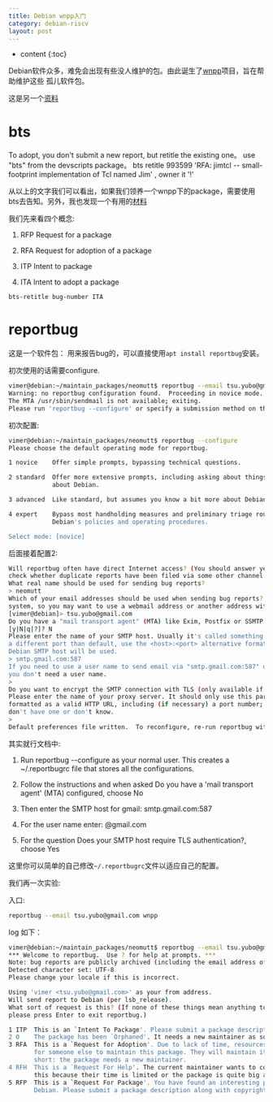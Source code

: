```yaml
---
title: Debian wnpp入门
category: debian-riscv
layout: post
---
```

* content
{:toc}

Debian软件众多，难免会出现有些没人维护的包。由此诞生了[wnpp](https://www.debian.org/devel/wnpp/)项目，旨在帮助维护这些 孤儿软件包。

这是另一个[资料](https://wiki.debian.org/WNPP)

# bts

To adopt, you don't submit a new report, but retitle the existing one。
use "bts" from the devscripts package。 bts retitle 993599 'RFA: jimtcl -- small-footprint implementation of Tcl named Jim' , owner it '!'

从以上的文字我们可以看出，如果我们领养一个wnpp下的package，需要使用bts去告知。另外，我也发现一个有用的[材料](https://manpages.ubuntu.com/manpages/xenial/en/man1/bts-retitle.1.html)

我们先来看四个概念:

1. RFP Request for a package

2. RFA Request for adoption of a package

3. ITP Intent to package

4. ITA Intent to adopt a package

```bash
bts-retitle bug-number ITA
```
# reportbug
这是一个软件包： 用来报告bug的，可以直接使用`apt install reportbug`安装。

初次使用的话需要configure.

```bash
vimer@debian:~/maintain_packages/neomutt$ reportbug --email tsu.yubo@gmail.com wnpp
Warning: no reportbug configuration found.  Proceeding in novice mode.
The MTA /usr/sbin/sendmail is not available; exiting.
Please run 'reportbug --configure' or specify a submission method on the command line.
```
初次配置:

```bash
vimer@debian:~/maintain_packages/neomutt$ reportbug --configure
Please choose the default operating mode for reportbug.

1 novice    Offer simple prompts, bypassing technical questions.

2 standard  Offer more extensive prompts, including asking about things that a moderately sophisticated user would be expected to know
            about Debian.

3 advanced  Like standard, but assumes you know a bit more about Debian, including "incoming".

4 expert    Bypass most handholding measures and preliminary triage routines. This mode should not be used by people unfamiliar with
            Debian's policies and operating procedures.

Select mode: [novice]

```
后面接着配置2:

```bash
Will reportbug often have direct Internet access? (You should answer yes to this question unless you know what you are doing and plan to
check whether duplicate reports have been filed via some other channel.) [Y|n|q|?]? y
What real name should be used for sending bug reports?
> neomutt
Which of your email addresses should be used when sending bug reports? (Note that this address will be visible in the bug tracking
system, so you may want to use a webmail address or another address with good spam filtering capabilities.)
[vimer@debian]> tsu.yubo@gmail.com
Do you have a "mail transport agent" (MTA) like Exim, Postfix or SSMTP configured on this computer to send mail to the Internet
[y|N|q|?]? N
Please enter the name of your SMTP host. Usually it's called something like "mail.example.org" or "smtp.example.org". If you need to use
a different port than default, use the <host>:<port> alternative format. Just press ENTER if you don't have one or don't know, and so a
Debian SMTP host will be used.
> smtp.gmail.com:587
If you need to use a user name to send email via "smtp.gmail.com:587" on your computer, please enter that user name. Just press ENTER if
you don't need a user name.
>
Do you want to encrypt the SMTP connection with TLS (only available if the SMTP host supports STARTTLS) [y|N|q|?]? y
Please enter the name of your proxy server. It should only use this parameter if you are behind a firewall. The PROXY argument should be
formatted as a valid HTTP URL, including (if necessary) a port number; for example, http://192.168.1.1:3128/. Just press ENTER if you
don't have one or don't know.
>
Default preferences file written.  To reconfigure, re-run reportbug with the "--configure" option.

```

其实就行文档中:


1. Run reportbug --configure as your normal user. This creates a ~/.reportbugrc file that stores all the configurations.

2. Follow the instructions and when asked Do you have a 'mail transport agent' (MTA) configured, choose No

3. Then enter the SMTP host for gmail: smtp.gmail.com:587

4. For the user name enter: <username>@gmail.com

5. For the question Does your SMTP host require TLS authentication?, choose Yes

这里你可以简单的自己修改`~/.reportbugrc`文件以适应自己的配置。

我们再一次实验:

入口:

```bash
reportbug --email tsu.yubo@gmail.com wnpp
```
log 如下：
```bash
vimer@debian:~/maintain_packages/neomutt$ reportbug --email tsu.yubo@gmail.com wnpp
*** Welcome to reportbug.  Use ? for help at prompts. ***
Note: bug reports are publicly archived (including the email address of the submitter).
Detected character set: UTF-8
Please change your locale if this is incorrect.

Using 'vimer <tsu.yubo@gmail.com>' as your from address.
Will send report to Debian (per lsb_release).
What sort of request is this? (If none of these things mean anything to you, or you are trying to report a bug in an existing package,
please press Enter to exit reportbug.)

1 ITP  This is an `Intent To Package'. Please submit a package description along with copyright and URL in such a report.
2 O    The package has been `Orphaned'. It needs a new maintainer as soon as possible.
3 RFA  This is a `Request for Adoption'. Due to lack of time, resources, interest or something similar, the current maintainer is asking
       for someone else to maintain this package. They will maintain it in the meantime, but perhaps not in the best possible way. In
       short: the package needs a new maintainer.
4 RFH  This is a `Request For Help'. The current maintainer wants to continue to maintain this package, but they need some help to do
       this because their time is limited or the package is quite big and needs several maintainers.
5 RFP  This is a `Request For Package'. You have found an interesting piece of software and would like someone else to maintain it for
       Debian. Please submit a package description along with copyright and URL in such a report.
```